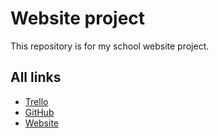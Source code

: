 # Website project
This repository is for my school website project.

## All links
- [Trello](https://trello.com/b/n1RzgrFO/school)
- [GitHub](https://github.com/dank-tagg/website-project/)
- [Website](https://dank-tagg.github.io/website-project/)

